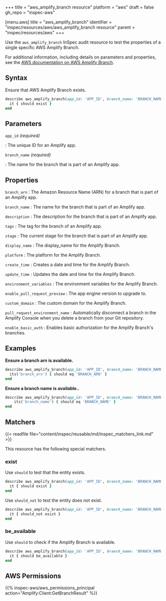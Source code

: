 +++
title = "aws_amplify_branch resource"
platform = "aws"
draft = false
gh_repo = "inspec-aws"

[menu.aws]
title = "aws_amplify_branch"
identifier = "inspec/resources/aws/aws_amplify_branch resource"
parent = "inspec/resources/aws"
+++

Use the `aws_amplify_branch` InSpec audit resource to test the properties of a single specific AWS Amplify Branch.

For additional information, including details on parameters and properties, see the [AWS documentation on AWS Amplify Branch](https://docs.aws.amazon.com/amplify/latest/APIReference/API_App.html).

## Syntax

Ensure that AWS Amplify Branch exists.

```ruby
describe aws_amplify_branch(app_id: 'APP_ID', branch_name: 'BRANCH_NAME') do
  it { should exist }
end
```

## Parameters

`app_id` _(required)_

: The unique ID for an Amplify app.

`branch_name` _(required)_

: The name for the branch that is part of an Amplify app.

## Properties

`branch_arn`
: The Amazon Resource Name (ARN) for a branch that is part of an Amplify app.

`branch_name`
: The name for the branch that is part of an Amplify app.

`description`
: The description for the branch that is part of an Amplify app.

`tags`
: The tag for the branch of an Amplify app.

`stage`
: The current stage for the branch that is part of an Amplify app.

`display_name`
: The display_name for the Amplify Branch.

`platform`
: The platform for the Amplify Branch.

`create_time`
: Creates a date and time for the Amplify Branch.

`update_time`
: Updates the date and time for the Amplify Branch.

`environment_variables`
: The environment variables for the Amplify Branch.

`enable_pull_request_preview`
: The app engine version to upgrade to.

`custom_domain`
: The custom domain for the Amplify Branch.

`pull_request_environment_name`
: Automatically disconnect a branch in the Amplify Console when you delete a branch from your Git repository.

`enable_basic_auth`
: Enables basic authorization for the Amplify Branch's branches.

## Examples

**Ensure a branch arn is available.**

```ruby
describe aws_amplify_branch(app_id: 'APP_ID', branch_name: 'BRANCH_NAME') do
  its('branch_arn') { should eq 'BRANCH_ARN' }
end
```

**Ensure a branch name is available..**

```ruby
describe aws_amplify_branch(app_id: 'APP_ID', branch_name: 'BRANCH_NAME') do
    its('branch_name') { should eq 'BRANCH_NAME' }
end
```

## Matchers

{{< readfile file="content/inspec/reusable/md/inspec_matchers_link.md" >}}

This resource has the following special matchers.

### exist

Use `should` to test that the entity exists.

```ruby
describe aws_amplify_branch(app_id: 'APP_ID', branch_name: 'BRANCH_NAME') do
  it { should exist }
end
```

Use `should_not` to test the entity does not exist.

```ruby
describe aws_amplify_branch(app_id: 'APP_ID', branch_name: 'BRANCH_NAME') do
  it { should_not exist }
end
```

### be_available

Use `should` to check if the Amplify Branch is available.

```ruby
describe aws_amplify_branch(app_id: 'APP_ID', branch_name: 'BRANCH_NAME') do
  it { should be_available }
end
```

## AWS Permissions

{{% inspec-aws/aws_permissions_principal action="Amplify:Client:GetBranchResult" %}}
